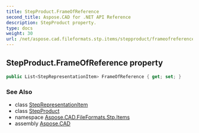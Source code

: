 ```yaml
---
title: StepProduct.FrameOfReference
second_title: Aspose.CAD for .NET API Reference
description: StepProduct property. 
type: docs
weight: 30
url: /net/aspose.cad.fileformats.stp.items/stepproduct/frameofreference/
---
```

## StepProduct.FrameOfReference property

```csharp
public List<StepRepresentationItem> FrameOfReference { get; set; }
```

### See Also

* class [StepRepresentationItem](../../steprepresentationitem/)
* class [StepProduct](../)
* namespace [Aspose.CAD.FileFormats.Stp.Items](../../stepproduct/)
* assembly [Aspose.CAD](../../../)


